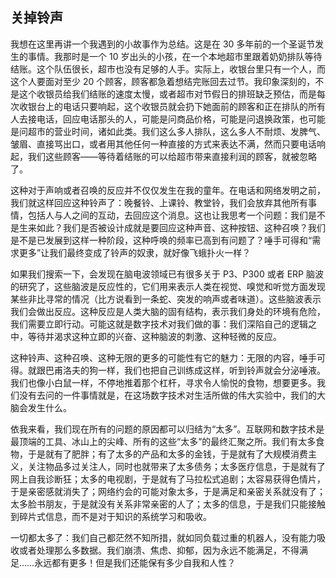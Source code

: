 ## 关掉铃声

  我想在这里再讲一个我遇到的小故事作为总结。这是在 30 多年前的一个圣诞节发生的事情。我那时是一个 10 岁出头的小孩，在一个本地超市里跟着奶奶排队等待结账。这个队伍很长，超市也没有足够的人手。实际上，收银台里只有一个人，而这个人要面对至少 20 个顾客，顾客都急着想结完账回去过节。我印象深刻的，不是这个收银员给我们结账的速度太慢，或者超市对节假日的排班缺乏预估，而是每次收银台上的电话只要响起，这个收银员就会扔下她面前的顾客和正在排队的所有人去接电话，回应电话那头的人，可能是问商品价格，可能是问退换政策，也可能是问超市的营业时间，诸如此类。我们这么多人排队，这么多人不耐烦、发脾气、皱眉、直接骂出口，或者用其他任何一种直接的方式来表达不满，然而只要电话响起，我们这些顾客——等待着结账的可以给超市带来直接利润的顾客，就被忽略了。

  这种对于声响或者召唤的反应并不仅仅发生在我的童年。在电话和网络发明之前，我们就这样回应这种铃声了：晚餐铃、上课铃、教堂铃，我们会放弃其他所有事情，包括人与人之间的互动，去回应这个消息。这也让我思考一个问题：我们是不是生来如此？我们是否被设计成就是要回应这种声音、这种按钮、这种召唤？我们是不是已发展到这样一种阶段，这种呼唤的频率已高到有问题了？唾手可得和“需求更多”让我们最终变成了铃声的奴隶，就好像飞蛾扑火一样？

  如果我们搜索一下，会发现在脑电波领域已有很多关于 P3、P300 或者 ERP 脑波的研究了，这些脑波是反应性的，它们用来表示人类在视觉、嗅觉和听觉方面发现某些非比寻常的情况（比方说看到一条蛇、突发的响声或者味道）。这些脑波表示我们会做出反应。这种反应是人类大脑的固有结构，表示我们身处的环境有危险，我们需要立即行动。可能这就是数字技术对我们做的事：我们深陷自己的逻辑之中，等待并渴求这种立即的兴奋、这种脑波的刺激、这种轻微的反应。

  这种铃声、这种召唤、这种无限的更多的可能性有它的魅力：无限的内容，唾手可得。就跟巴甫洛夫的狗一样，我们也把自己训练成这样，听到铃声就会分泌唾液。我们也像小白鼠一样，不停地推着那个杠杆，寻求令人愉悦的食物，想要更多。我们没有去问的一件事情就是，在这场数字技术对生活所做的伟大实验中，我们的大脑会发生什么。

  依我来看，我们现在所有的问题的原因都可以归结为“太多”。互联网和数字技术是最顶端的工具、冰山上的尖峰、所有的这些“太多”的最终汇聚之所。我们有太多食物，于是就有了肥胖；有了太多的产品和太多的金钱，于是就有了大规模消费主义，关注物品多过关注人，同时也就带来了太多债务；太多医疗信息，于是就有了网上自我诊断狂；太多的电视剧，于是就有了马拉松式追剧；太容易获得色情片，于是亲密感就消失了；网络约会的可能对象太多，于是满足和亲密关系就没有了；太多脸书朋友，于是就没有关系非常亲密的人了；太多的信息，于是我们只能接触到碎片式信息，而不是对于知识的系统学习和吸收。

  一切都太多了：我们自己都茫然不知所措，就如同负载过重的机器人，没有能力吸收或者处理那么多数据。我们崩溃、焦虑、抑郁，因为永远不能满足，不得满足……永远都有更多！但是我们还能保有多少自我和人性？